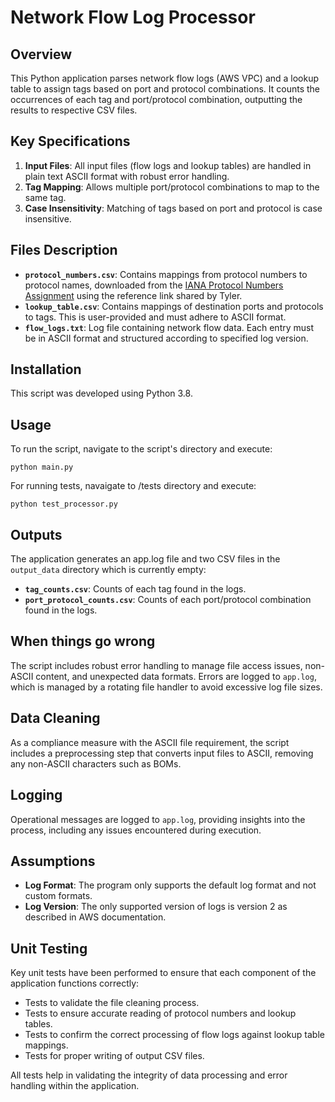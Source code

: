 # Network Flow Log Processor

## Overview
This Python application parses network flow logs (AWS VPC) and a lookup table to assign tags based on port and protocol combinations. It counts the occurrences of each tag and port/protocol combination, outputting the results to respective CSV files.

## Key Specifications
1. **Input Files**: All input files (flow logs and lookup tables) are handled in plain text ASCII format with robust error handling.
2. **Tag Mapping**: Allows multiple port/protocol combinations to map to the same tag.
3. **Case Insensitivity**: Matching of tags based on port and protocol is case insensitive.

## Files Description
- **`protocol_numbers.csv`**: Contains mappings from protocol numbers to protocol names, downloaded from the [IANA Protocol Numbers Assignment](https://www.iana.org/assignments/protocol-numbers/protocol-numbers.xhtml) using the reference link shared by Tyler.
- **`lookup_table.csv`**: Contains mappings of destination ports and protocols to tags. This is user-provided and must adhere to ASCII format.
- **`flow_logs.txt`**: Log file containing network flow data. Each entry must be in ASCII format and structured according to specified log version.

## Installation
This script was developed using Python 3.8.

## Usage
To run the script, navigate to the script's directory and execute:
```
python main.py
```

For running tests, navaigate to /tests directory and execute:
```
python test_processor.py
```

## Outputs
The application generates an app.log file and two CSV files in the `output_data` directory which is currently empty:
- **`tag_counts.csv`**: Counts of each tag found in the logs.
- **`port_protocol_counts.csv`**: Counts of each port/protocol combination found in the logs.

## When things go wrong
The script includes robust error handling to manage file access issues, non-ASCII content, and unexpected data formats. Errors are logged to `app.log`, which is managed by a rotating file handler to avoid excessive log file sizes.

## Data Cleaning
As a compliance measure with the ASCII file requirement, the script includes a preprocessing step that converts input files to ASCII, removing any non-ASCII characters such as BOMs.

## Logging
Operational messages are logged to `app.log`, providing insights into the process, including any issues encountered during execution.

## Assumptions
- **Log Format**: The program only supports the default log format and not custom formats.
- **Log Version**: The only supported version of logs is version 2 as described in AWS documentation.

## Unit Testing
Key unit tests have been performed to ensure that each component of the application functions correctly:
- Tests to validate the file cleaning process.
- Tests to ensure accurate reading of protocol numbers and lookup tables.
- Tests to confirm the correct processing of flow logs against lookup table mappings.
- Tests for proper writing of output CSV files.

All tests help in validating the integrity of data processing and error handling within the application.